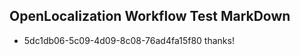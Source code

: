 ## OpenLocalization Workflow Test MarkDown
* 5dc1db06-5c09-4d09-8c08-76ad4fa15f80 thanks!

<!--HONumber=Jul16_HO4-->


